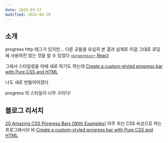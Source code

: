 ```yaml
---
date: 2023-03-17
modified: 2023-04-29
---
```


## 소개

progress http 태그가 있지만...
다른 곳들을 유심히 본 결과 실제로 이걸 그대로 로딩에 사용하진 않는 것을 알 수 있었다
[`<progress>`– React](https://react.dev/reference/react-dom/components/progress)

그래서 스타일링을 아예 새로 하기도 하는데
[Create a custom-styled progress bar with Pure CSS and HTML](https://nikitahl.com/progress-bar-css)

나도 새로 만들어야겠다

progress 의 스타일이 너무 구리다!

## 블로그 리서치

[20 Amazing CSS Progress Bars [With Examples]](https://alvarotrigo.com/blog/progress-bar-css/)
아주 최신 CSS 속성으로 하는 프로그래시브 바 [Create a custom-styled progress bar with Pure CSS and HTML](https://nikitahl.com/progress-bar-css)

##
